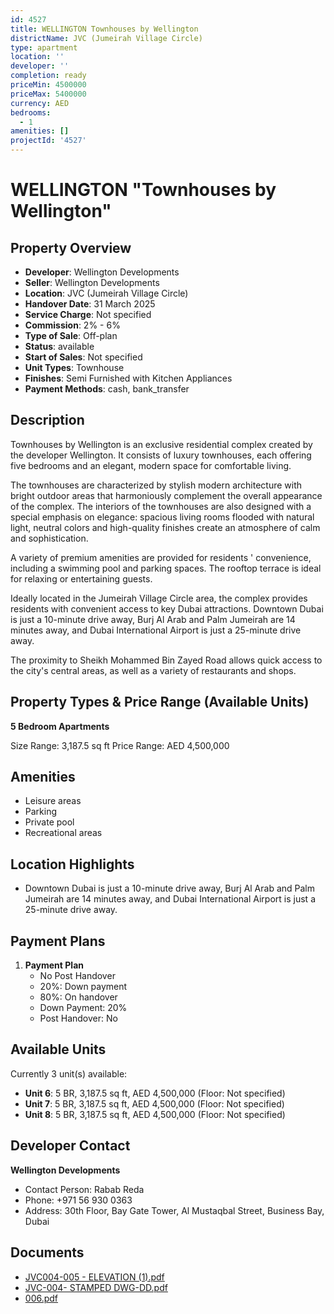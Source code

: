 ```yaml
---
id: 4527
title: WELLINGTON Townhouses by Wellington
districtName: JVC (Jumeirah Village Circle)
type: apartment
location: ''
developer: ''
completion: ready
priceMin: 4500000
priceMax: 5400000
currency: AED
bedrooms:
  - 1
amenities: []
projectId: '4527'
---
```


# WELLINGTON "Townhouses by Wellington"

## Property Overview
- **Developer**: Wellington Developments
- **Seller**: Wellington Developments
- **Location**: JVC (Jumeirah Village Circle)
- **Handover Date**: 31 March 2025
- **Service Charge**: Not specified
- **Commission**: 2% - 6%
- **Type of Sale**: Off-plan
- **Status**: available
- **Start of Sales**: Not specified
- **Unit Types**: Townhouse
- **Finishes**: Semi Furnished with Kitchen Appliances
- **Payment Methods**: cash, bank_transfer

## Description
Townhouses by Wellington is an exclusive residential complex created by the developer Wellington. It consists of luxury townhouses, each offering five bedrooms and an elegant, modern space for comfortable living.

The townhouses are characterized by stylish modern architecture with bright outdoor areas that harmoniously complement the overall appearance of the complex. The interiors of the townhouses are also designed with a special emphasis on elegance: spacious living rooms flooded with natural light, neutral colors and high-quality finishes create an atmosphere of calm and sophistication.

A variety of premium amenities are provided for residents ' convenience, including a swimming pool and parking spaces. The rooftop terrace is ideal for relaxing or entertaining guests.

Ideally located in the Jumeirah Village Circle area, the complex provides residents with convenient access to key Dubai attractions. Downtown Dubai is just a 10-minute drive away, Burj Al Arab and Palm Jumeirah are 14 minutes away, and Dubai International Airport is just a 25-minute drive away.

The proximity to Sheikh Mohammed Bin Zayed Road allows quick access to the city's central areas, as well as a variety of restaurants and shops.

## Property Types & Price Range (Available Units)
**5 Bedroom Apartments**

Size Range: 3,187.5 sq ft
Price Range: AED 4,500,000

## Amenities
- Leisure areas
- Parking
- Private pool
- Recreational areas

## Location Highlights
- Downtown Dubai is just a 10-minute drive away, Burj Al Arab and Palm Jumeirah are 14 minutes away, and Dubai International Airport is just a 25-minute drive away.

## Payment Plans
1. **Payment Plan**
   - No Post Handover
   - 20%: Down payment
   - 80%: On handover
   - Down Payment: 20%
   - Post Handover: No

## Available Units
Currently 3 unit(s) available:
- **Unit 6**: 5 BR, 3,187.5 sq ft, AED 4,500,000 (Floor: Not specified)
- **Unit 7**: 5 BR, 3,187.5 sq ft, AED 4,500,000 (Floor: Not specified)
- **Unit 8**: 5 BR, 3,187.5 sq ft, AED 4,500,000 (Floor: Not specified)

## Developer Contact
**Wellington Developments**
- Contact Person: Rabab Reda
- Phone: +971 56 930 0363
- Address: 30th Floor, Bay Gate Tower, Al Mustaqbal Street, Business Bay, Dubai

## Documents
- [JVC004-005 - ELEVATION (1).pdf](https://cdn.geniemap.net/2025/02/24/RlytPLeum00t8aozloXBPu29BbH1jrdYL7hmSIbB.pdf)
- [JVC-004- STAMPED DWG-DD.pdf](https://cdn.geniemap.net/2025/02/25/lcc9RM1k7Leh1KMDPYrWwlrAYGktvorbJQbDDZck.pdf)
- [006.pdf](https://cdn.geniemap.net/2025/03/17/jUVw4fuYwfuUx3g8oaBT0fvr0R98NzkEWI3azpNP.pdf)

